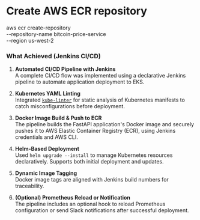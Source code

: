 # Create AWS ECR repository
aws ecr create-repository \
  --repository-name bitcoin-price-service \
  --region us-west-2

### What Achieved (Jenkins CI/CD) ###

1. **Automated CI/CD Pipeline with Jenkins**  
   A complete CI/CD flow was implemented using a declarative Jenkins pipeline to automate application deployment to EKS.

2. **Kubernetes YAML Linting**  
   Integrated [`kube-linter`](https://github.com/stackrox/kube-linter) for static analysis of Kubernetes manifests to catch misconfigurations before deployment.

3. **Docker Image Build & Push to ECR**  
   The pipeline builds the FastAPI application's Docker image and securely pushes it to AWS Elastic Container Registry (ECR), using Jenkins credentials and AWS CLI.

4. **Helm-Based Deployment**  
   Used `helm upgrade --install` to manage Kubernetes resources declaratively. Supports both initial deployment and updates.

5. **Dynamic Image Tagging**  
   Docker image tags are aligned with Jenkins build numbers for traceability.

6. **(Optional) Prometheus Reload or Notification**  
   The pipeline includes an optional hook to reload Prometheus configuration or send Slack notifications after successful deployment.